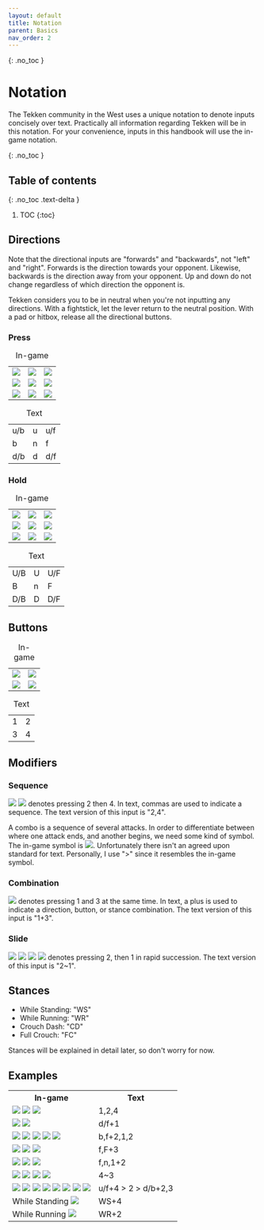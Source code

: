 ```yaml
---
layout: default
title: Notation
parent: Basics
nav_order: 2
---
```


{: .no_toc }
# Notation
The Tekken community in the West uses a unique notation to denote inputs
concisely over text. Practically all information regarding Tekken will be in
this notation. For your convenience, inputs in this handbook will use the in-game notation.

{: .no_toc }
## Table of contents
{: .no_toc .text-delta }

1. TOC
{:toc}

## Directions

Note that the directional inputs are "forwards" and "backwards", not "left" and
"right". Forwards is the direction towards your opponent. Likewise, backwards is
the direction away from your opponent. Up and down do not change regardless of
which direction the opponent is.

Tekken considers you to be in neutral when you're not inputting any directions.
With a fightstick, let the lever return to the neutral position. With a
pad or hitbox, release all the directional buttons.

### Press
<div class="compact-table notation-table">
  <table>
    <caption>In-game</caption>
    <tr>
      <td> <img class="icon" src="/assets/img/ub.svg"> </td>
      <td> <img class="icon" src="/assets/img/u.svg"> </td>
      <td> <img class="icon" src="/assets/img/uf.svg"> </td>
    </tr>
    <tr>
      <td> <img class="icon" src="/assets/img/b.svg"> </td>
      <td> <img class="icon" src="/assets/img/n.svg"> </td>
      <td> <img class="icon" src="/assets/img/f.svg"> </td>
    </tr>
    <tr>
      <td> <img class="icon" src="/assets/img/db.svg"> </td>
      <td> <img class="icon" src="/assets/img/d.svg"> </td>
      <td> <img class="icon" src="/assets/img/df.svg"> </td>
    </tr>
  </table>
</div>

<div class="compact-table notation-table">
  <table>
    <caption>Text</caption>
    <tr> <td>u/b</td> <td>u</td> <td>u/f</td> </tr>
    <tr> <td>b</td>   <td>n</td> <td>f</td> </tr>
    <tr> <td>d/b</td> <td>d</td> <td>d/f</td> </tr>
  </table>
</div>

### Hold
<div class="compact-table notation-table">
  <table>
    <caption>In-game</caption>
    <tr>
      <td> <img class="icon" src="/assets/img/ubh.svg"> </td>
      <td> <img class="icon" src="/assets/img/uh.svg"> </td>
      <td> <img class="icon" src="/assets/img/ufh.svg"> </td>
    </tr>
    <tr>
      <td> <img class="icon" src="/assets/img/bh.svg"> </td>
      <td> <img class="icon" src="/assets/img/n.svg"> </td>
      <td> <img class="icon" src="/assets/img/fh.svg"> </td>
    </tr>
    <tr>
      <td> <img class="icon" src="/assets/img/dbh.svg"> </td>
      <td> <img class="icon" src="/assets/img/dh.svg"> </td>
      <td> <img class="icon" src="/assets/img/dfh.svg"> </td>
    </tr>
  </table>
</div>

<div class="compact-table notation-table">
  <table>
    <caption>Text</caption>
    <tr> <td>U/B</td>   <td>U</td>    <td>U/F</td> </tr>
    <tr> <td>B</td>     <td>n</td>    <td>F</td> </tr>
    <tr> <td>D/B</td>   <td>D</td>    <td>D/F</td> </tr>
  </table>
</div>

## Buttons
<div class="compact-table notation-table">
  <table>
    <caption>In-game</caption>
    <tr>
      <td> <img class="icon" src="/assets/img/1.svg"> </td>
      <td> <img class="icon" src="/assets/img/2.svg"> </td>
    </tr>
      <td> <img class="icon" src="/assets/img/3.svg"> </td>
      <td> <img class="icon" src="/assets/img/4.svg"> </td>
  </table>
</div>

<div class="compact-table notation-table">
  <table>
    <caption>Text</caption>
    <tr> <td>1</td> <td>2</td> </tr>
    <tr> <td>3</td> <td>4</td> </tr>
  </table>
</div>

## Modifiers
### Sequence
<img class="icon" src="/assets/img/2.svg">
<img class="icon" src="/assets/img/4.svg">
denotes pressing 2 then 4. In text, commas are used to indicate a
sequence. The text version of this input is "2,4".

A combo is a sequence of several attacks. In order to differentiate
between where one attack ends, and another begins, we need some kind of symbol.
The in-game symbol is
 <img class="icon" src="/assets/img/then.svg">.
Unfortunately there isn't an agreed upon standard for text. Personally, I use
">" since it resembles the in-game symbol.

### Combination
<img class="icon" src="/assets/img/1+3.svg">
denotes pressing 1 and 3 at the same time. In text, a plus is used
to indicate a direction, button, or stance combination. The text version of
this input is "1+3".

### Slide
<img class="icon" src="/assets/img/bracketL.svg">
<img class="icon" src="/assets/img/2.svg">
<img class="icon" src="/assets/img/1.svg">
<img class="icon" src="/assets/img/bracketR.svg">
denotes pressing 2, then 1 in rapid succession.
The text version of this input is "2~1".

## Stances
* While Standing: "WS"
* While Running: "WR"
* Crouch Dash: "CD"
* Full Crouch: "FC"

Stances will be explained in detail later, so don't worry for now.

## Examples
<table>
  <tr> <th>In-game</th> <th>Text</th> </tr>
  <tr>
    <td>
      <img class="icon" src="/assets/img/1.svg">
      <img class="icon" src="/assets/img/2.svg">
      <img class="icon" src="/assets/img/4.svg">
    </td>
    <td>1,2,4</td>
  </tr>
  <tr>
    <td>
      <img class="icon" src="/assets/img/df.svg">
      <img class="icon" src="/assets/img/1.svg">
    </td>
    <td>d/f+1</td>
  </tr>
  <tr>
    <td>
      <img class="icon" src="/assets/img/b.svg">
      <img class="icon" src="/assets/img/f.svg">
      <img class="icon" src="/assets/img/2.svg">
      <img class="icon" src="/assets/img/1.svg">
      <img class="icon" src="/assets/img/2.svg">
    </td>
    <td>b,f+2,1,2</td>
  </tr>
  <tr>
    <td>
      <img class="icon" src="/assets/img/f.svg">
      <img class="icon" src="/assets/img/fh.svg">
      <img class="icon" src="/assets/img/3.svg">
    </td>
    <td>f,F+3</td>
  </tr>
  <tr>
    <td>
      <img class="icon" src="/assets/img/f.svg">
      <img class="icon" src="/assets/img/n.svg">
      <img class="icon" src="/assets/img/1+2.svg">
    </td>
    <td>f,n,1+2</td>
  </tr>
  <tr>
    <td>
      <img class="icon" src="/assets/img/bracketL.svg">
      <img class="icon" src="/assets/img/4.svg">
      <img class="icon" src="/assets/img/3.svg">
      <img class="icon" src="/assets/img/bracketR.svg">
    </td>
    <td>4~3</td>
  </tr>
  <tr>
    <td>
      <img class="icon" src="/assets/img/uf.svg">
      <img class="icon" src="/assets/img/4.svg">
      <img class="icon" src="/assets/img/then.svg">
      <img class="icon" src="/assets/img/2.svg">
      <img class="icon" src="/assets/img/then.svg">
      <img class="icon" src="/assets/img/db.svg">
      <img class="icon" src="/assets/img/2.svg">
      <img class="icon" src="/assets/img/3.svg">
    </td>
    <td>u/f+4 > 2 > d/b+2,3</td>
  </tr>
  <tr>
    <td>
      While Standing <img class="icon" src="/assets/img/4.svg">
    </td>
    <td>WS+4</td>
  </tr>
  <tr>
    <td>
      While Running <img class="icon" src="/assets/img/2.svg">
    </td>
    <td>WR+2</td>
  </tr>
</table>
